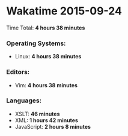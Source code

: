# Wakatime 2015-09-24

Time Total: **4 hours 38 minutes**

### Operating Systems:
- Linux: **4 hours 38 minutes** 

### Editors:
- Vim: **4 hours 38 minutes** 

### Languages:
- XSLT: **46 minutes** 
- XML: **1 hours 42 minutes** 
- JavaScript: **2 hours 8 minutes** 


